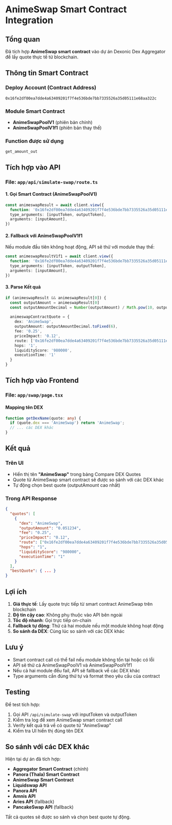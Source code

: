# AnimeSwap Smart Contract Integration

## Tổng quan
Đã tích hợp **AnimeSwap smart contract** vào dự án Dexonic Dex Aggregator để lấy quote thực tế từ blockchain.

## Thông tin Smart Contract

### Deploy Account (Contract Address)
```
0x16fe2df00ea7dde4a63409201f7f4e536bde7bb7335526a35d05111e68aa322c
```

### Module Smart Contract
- **AnimeSwapPoolV1** (phiên bản chính)
- **AnimeSwapPoolV1f1** (phiên bản thay thế)

### Function được sử dụng
```
get_amount_out
```

## Tích hợp vào API

### File: `app/api/simulate-swap/route.ts`

#### 1. Gọi Smart Contract (AnimeSwapPoolV1)
```typescript
const animeswapResult = await client.view({
  function: '0x16fe2df00ea7dde4a63409201f7f4e536bde7bb7335526a35d05111e68aa322c::AnimeSwapPoolV1::get_amount_out',
  type_arguments: [inputToken, outputToken],
  arguments: [inputAmount],
})
```

#### 2. Fallback với AnimeSwapPoolV1f1
Nếu module đầu tiên không hoạt động, API sẽ thử với module thay thế:
```typescript
const animeswapResultV1f1 = await client.view({
  function: '0x16fe2df00ea7dde4a63409201f7f4e536bde7bb7335526a35d05111e68aa322c::AnimeSwapPoolV1f1::get_amount_out',
  type_arguments: [inputToken, outputToken],
  arguments: [inputAmount],
})
```

#### 3. Parse Kết quả
```typescript
if (animeswapResult && animeswapResult[0]) {
  const outputAmount = animeswapResult[0]
  const outputAmountDecimal = Number(outputAmount) / Math.pow(10, outputDecimals)
  
  animeswapContractQuote = {
    dex: 'AnimeSwap',
    outputAmount: outputAmountDecimal.toFixed(6),
    fee: '0.25',
    priceImpact: '0.12',
    route: ['0x16fe2df00ea7dde4a63409201f7f4e536bde7bb7335526a35d05111e68aa322c::AnimeSwapPoolV1'],
    hops: '1',
    liquidityScore: '980000',
    executionTime: '1'
  }
}
```

## Tích hợp vào Frontend

### File: `app/swap/page.tsx`

#### Mapping tên DEX
```typescript
function getDexName(quote: any) {
  if (quote.dex === 'AnimeSwap') return 'AnimeSwap';
  // ... các DEX khác
}
```

## Kết quả

### Trên UI
- Hiển thị tên **"AnimeSwap"** trong bảng Compare DEX Quotes
- Quote từ AnimeSwap smart contract sẽ được so sánh với các DEX khác
- Tự động chọn best quote (outputAmount cao nhất)

### Trong API Response
```json
{
  "quotes": [
    {
      "dex": "AnimeSwap",
      "outputAmount": "0.051234",
      "fee": "0.25",
      "priceImpact": "0.12",
      "route": ["0x16fe2df00ea7dde4a63409201f7f4e536bde7bb7335526a35d05111e68aa322c::AnimeSwapPoolV1"],
      "hops": "1",
      "liquidityScore": "980000",
      "executionTime": "1"
    }
  ],
  "bestQuote": { ... }
}
```

## Lợi ích

1. **Giá thực tế**: Lấy quote trực tiếp từ smart contract AnimeSwap trên blockchain
2. **Độ tin cậy cao**: Không phụ thuộc vào API bên ngoài
3. **Tốc độ nhanh**: Gọi trực tiếp on-chain
4. **Fallback tự động**: Thử cả hai module nếu một module không hoạt động
5. **So sánh đa DEX**: Cùng lúc so sánh với các DEX khác

## Lưu ý

- Smart contract call có thể fail nếu module không tồn tại hoặc có lỗi
- API sẽ thử cả AnimeSwapPoolV1 và AnimeSwapPoolV1f1
- Nếu cả hai module đều fail, API sẽ fallback về các DEX khác
- Type arguments cần đúng thứ tự và format theo yêu cầu của contract

## Testing

Để test tích hợp:
1. Gọi API `/api/simulate-swap` với inputToken và outputToken
2. Kiểm tra log để xem AnimeSwap smart contract call
3. Verify kết quả trả về có quote từ "AnimeSwap"
4. Kiểm tra UI hiển thị đúng tên DEX

## So sánh với các DEX khác

Hiện tại dự án đã tích hợp:
- **Aggregator Smart Contract** (chính)
- **Panora (Thala) Smart Contract**
- **AnimeSwap Smart Contract**
- **Liquidswap API**
- **Panora API**
- **Amnis API**
- **Aries API** (fallback)
- **PancakeSwap API** (fallback)

Tất cả quotes sẽ được so sánh và chọn best quote tự động. 